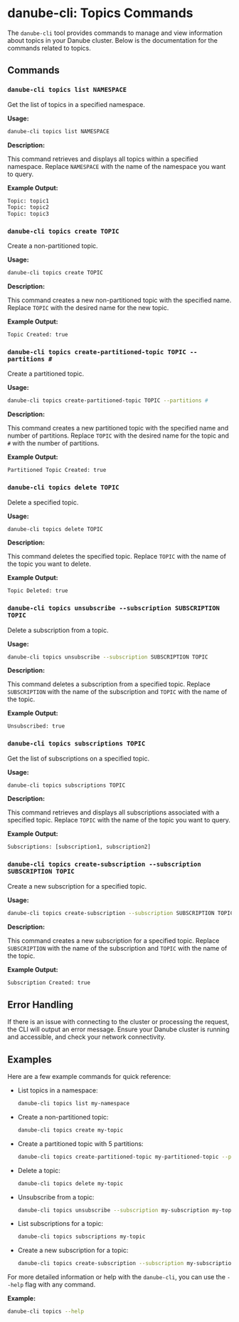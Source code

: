 # danube-cli: Topics Commands

The `danube-cli` tool provides commands to manage and view information about topics in your Danube cluster. Below is the documentation for the commands related to topics.

## Commands

### `danube-cli topics list NAMESPACE`

Get the list of topics in a specified namespace.

**Usage:**

```sh
danube-cli topics list NAMESPACE
```

**Description:**

This command retrieves and displays all topics within a specified namespace. Replace `NAMESPACE` with the name of the namespace you want to query.

**Example Output:**

```sh
Topic: topic1
Topic: topic2
Topic: topic3
```

### `danube-cli topics create TOPIC`

Create a non-partitioned topic.

**Usage:**

```sh
danube-cli topics create TOPIC
```

**Description:**

This command creates a new non-partitioned topic with the specified name. Replace `TOPIC` with the desired name for the new topic.

**Example Output:**

```sh
Topic Created: true
```

### `danube-cli topics create-partitioned-topic TOPIC --partitions #`

Create a partitioned topic.

**Usage:**

```sh
danube-cli topics create-partitioned-topic TOPIC --partitions #
```

**Description:**

This command creates a new partitioned topic with the specified name and number of partitions. Replace `TOPIC` with the desired name for the topic and `#` with the number of partitions.

**Example Output:**

```sh
Partitioned Topic Created: true
```

### `danube-cli topics delete TOPIC`

Delete a specified topic.

**Usage:**

```sh
danube-cli topics delete TOPIC
```

**Description:**

This command deletes the specified topic. Replace `TOPIC` with the name of the topic you want to delete.

**Example Output:**

```sh
Topic Deleted: true
```

### `danube-cli topics unsubscribe --subscription SUBSCRIPTION TOPIC`

Delete a subscription from a topic.

**Usage:**

```sh
danube-cli topics unsubscribe --subscription SUBSCRIPTION TOPIC
```

**Description:**

This command deletes a subscription from a specified topic. Replace `SUBSCRIPTION` with the name of the subscription and `TOPIC` with the name of the topic.

**Example Output:**

```sh
Unsubscribed: true
```

### `danube-cli topics subscriptions TOPIC`

Get the list of subscriptions on a specified topic.

**Usage:**

```sh
danube-cli topics subscriptions TOPIC
```

**Description:**

This command retrieves and displays all subscriptions associated with a specified topic. Replace `TOPIC` with the name of the topic you want to query.

**Example Output:**

```sh
Subscriptions: [subscription1, subscription2]
```

### `danube-cli topics create-subscription --subscription SUBSCRIPTION TOPIC`

Create a new subscription for a specified topic.

**Usage:**

```sh
danube-cli topics create-subscription --subscription SUBSCRIPTION TOPIC
```

**Description:**

This command creates a new subscription for a specified topic. Replace `SUBSCRIPTION` with the name of the subscription and `TOPIC` with the name of the topic.

**Example Output:**

```sh
Subscription Created: true
```

## Error Handling

If there is an issue with connecting to the cluster or processing the request, the CLI will output an error message. Ensure your Danube cluster is running and accessible, and check your network connectivity.

## Examples

Here are a few example commands for quick reference:

- List topics in a namespace:

  ```sh
  danube-cli topics list my-namespace
  ```

- Create a non-partitioned topic:

  ```sh
  danube-cli topics create my-topic
  ```

- Create a partitioned topic with 5 partitions:

  ```sh
  danube-cli topics create-partitioned-topic my-partitioned-topic --partitions 5
  ```

- Delete a topic:

  ```sh
  danube-cli topics delete my-topic
  ```

- Unsubscribe from a topic:

  ```sh
  danube-cli topics unsubscribe --subscription my-subscription my-topic
  ```

- List subscriptions for a topic:

  ```sh
  danube-cli topics subscriptions my-topic
  ```

- Create a new subscription for a topic:

  ```sh
  danube-cli topics create-subscription --subscription my-subscription my-topic
  ```

For more detailed information or help with the `danube-cli`, you can use the `--help` flag with any command.

**Example:**

```sh
danube-cli topics --help
```
